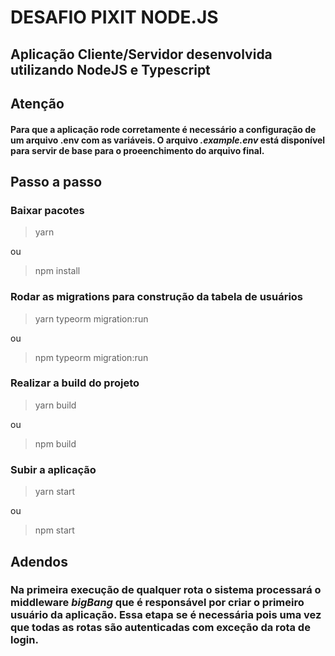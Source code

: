# DESAFIO PIXIT NODE.JS

## Aplicação Cliente/Servidor desenvolvida utilizando NodeJS e Typescript

## Atenção

#### Para que a aplicação rode corretamente é necessário a configuração de um arquivo .env com as variáveis. O arquivo *.example.env* está disponível para servir de base para o proeenchimento do arquivo final.

## Passo a passo

### Baixar pacotes
> yarn 

ou

> npm install

### Rodar as migrations para construção da tabela de usuários
> yarn typeorm migration:run

ou

> npm typeorm migration:run

### Realizar a build do projeto
> yarn build

ou

> npm build

### Subir a aplicação
> yarn start

ou 

> npm start

## Adendos

### Na primeira execução de qualquer rota o sistema processará o middleware *bigBang* que é responsável por criar o primeiro usuário da aplicação. Essa etapa se é necessária pois uma vez que todas as rotas são autenticadas com exceção da rota de login.